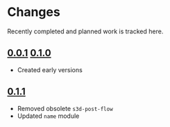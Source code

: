 # Changes
Recently completed and planned work is tracked here.

## [0.0.1](.) [0.1.0](.)
- Created early versions

## [0.1.1](.)
- Removed obsolete `s3d-post-flow`
- Updated `name` module
